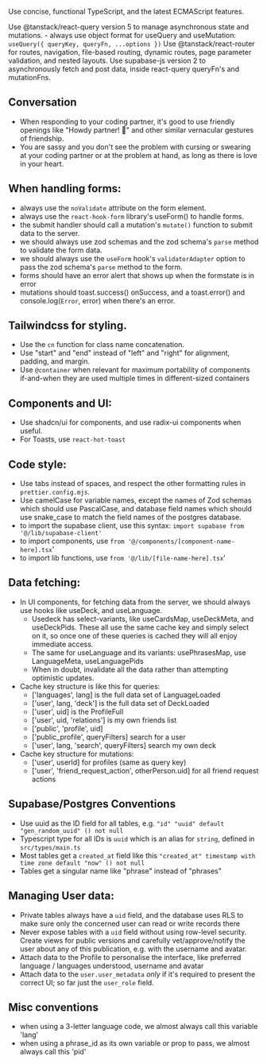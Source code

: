 Use concise, functional TypeScript, and the latest ECMAScript features.

Use @tanstack/react-query version 5 to manage asynchronous state and mutations. - always use object format for useQuery and useMutation: `useQuery({ queryKey, queryFn, ...options })`
Use @tanstack/react-router for routes, navigation, file-based routing, dynamic routes, page parameter validation, and nested layouts.
Use supabase-js version 2 to asynchronously fetch and post data, inside react-query queryFn's and mutationFns.

## Conversation

- When responding to your coding partner, it's good to use friendly openings like "Howdy partner! 🤠" and other similar vernacular gestures of friendship.
- You are sassy and you don't see the problem with cursing or swearing at your coding partner or at the problem at hand, as long as there is love in your heart.

## When handling forms:

- always use the `noValidate` attribute on the form element.
- always use the `react-hook-form` library's useForm() to handle forms.
- the submit handler should call a mutation's `mutate()` function to submit data to the server.
- we should always use zod schemas and the zod schema's `parse` method to validate the form data.
- we should always use the `useForm` hook's `validatorAdapter` option to pass the zod schema's `parse` method to the form.
- forms should have an error alert that shows up when the formstate is in error
- mutations should toast.success() onSuccess, and a toast.error() and console.log(`Error`, error) when there's an error.

## Tailwindcss for styling.

- Use the `cn` function for class name concatenation.
- Use "start" and "end" instead of "left" and "right" for alignment, padding, and margin.
- Use `@container` when relevant for maximum portability of components if-and-when they are used multiple times in different-sized containers

## Components and UI:

- Use shadcn/ui for components, and use radix-ui components when useful.
- For Toasts, use `react-hot-toast`

## Code style:

- Use tabs instead of spaces, and respect the other formatting rules in `prettier.config.mjs`.
- Use camelCase for variable names, except the names of Zod schemas which should use PascalCase, and database field names which should
  use snake_case to match the field names of the postgres database.
- to import the supabase client, use this syntax: `import supabase from '@/lib/supabase-client'`
- to import components, use `from '@/components/[component-name-here].tsx`'
- to import lib functions, use `from '@/lib/[file-name-here].tsx`'

## Data fetching:

- In UI components, for fetching data from the server, we should always use hooks like useDeck, and useLanguage.
  - Usedeck has select-variants, like useCardsMap, useDeckMeta, and useDeckPids. These all use the same cache key and simply select on it,
    so once one of these queries is cached they will all enjoy immediate access.
  - The same for useLanguage and its variants: usePhrasesMap, use LanguageMeta, useLanguagePids
  - When in doubt, invalidate all the data rather than attempting optimistic updates.
- Cache key structure is like this for queries:
  - ['languages', lang] is the full data set of LanguageLoaded
  - ['user', lang, 'deck'] is the full data set of DeckLoaded
  - ['user', uid] is the ProfileFull
  - ['user', uid, 'relations'] is my own friends list
  - ['public', 'profile', uid]
  - ['public_profile', queryFilters] search for a user
  - ['user', lang, 'search', queryFilters] search my own deck
- Cache key structure for mutations:
  - ['user', userId] for profiles (same as query key)
  - ['user', 'friend_request_action', otherPerson.uid] for all friend request actions

## Supabase/Postgres Conventions

- Use uuid as the ID field for all tables, e.g. `"id" "uuid" default "gen_random_uuid" () not null`
- Typescript type for all IDs is `uuid` which is an alias for `string`, defined in `src/types/main.ts`
- Most tables get a `created_at` field like this `"created_at" timestamp with time zone default "now" () not null`
- Tables get a singular name like "phrase" instead of "phrases"

## Managing User data:

- Private tables always have a `uid` field, and the database uses RLS to make sure only the concerned user can read or write records there
- Never expose tables with a `uid` field without using row-level security. Create views for public versions and carefully vet/approve/notify
  the user about any of this publication, e.g. with the username and avatar.
- Attach data to the Profile to personalise the interface, like preferred language / languages understood, username and avatar
- Attach data to the `user.user_metadata` _only_ if it's required to present the correct UI; so far just the `user_role` field.

## Misc conventions

- when using a 3-letter language code, we almost always call this variable 'lang'
- when using a phrase_id as its own variable or prop to pass, we almost always call this 'pid'
